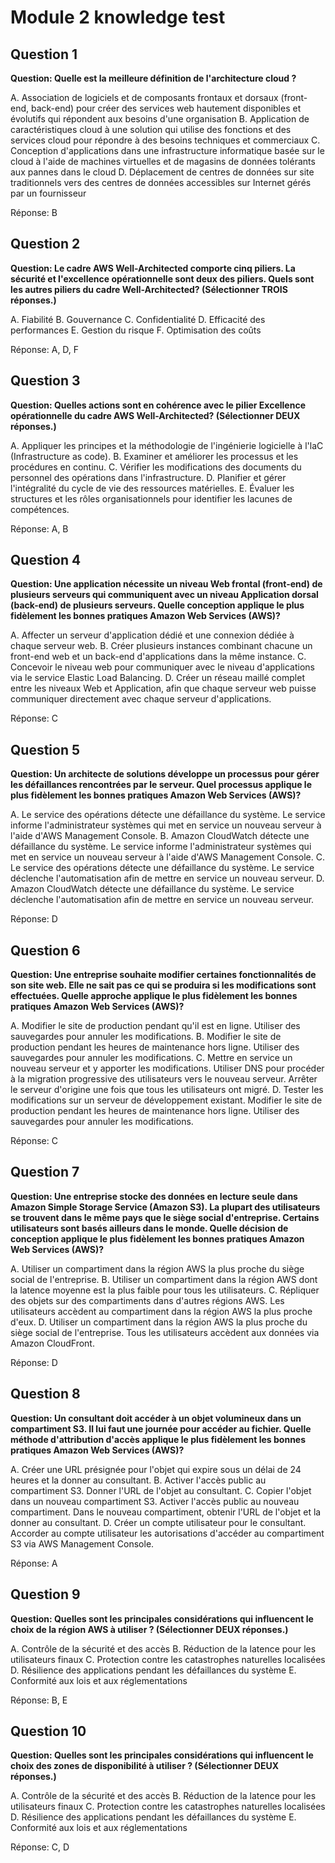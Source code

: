 # Module 2 knowledge test 

## Question 1

**Question: Quelle est la meilleure définition de l'architecture cloud ?**

A. Association de logiciels et de composants frontaux et dorsaux (front-end, back-end) pour créer des services web hautement disponibles et évolutifs qui répondent aux besoins d'une organisation
B. Application de caractéristiques cloud à une solution qui utilise des fonctions et des services cloud pour répondre à des besoins techniques et commerciaux
C. Conception d'applications dans une infrastructure informatique basée sur le cloud à l'aide de machines virtuelles et de magasins de données tolérants aux pannes dans le cloud
D. Déplacement de centres de données sur site traditionnels vers des centres de données accessibles sur Internet gérés par un fournisseur

Réponse: B

## Question 2

**Question: Le cadre AWS Well-Architected comporte cinq piliers. La sécurité et l'excellence opérationnelle sont deux des piliers. Quels sont les autres piliers du cadre Well-Architected? (Sélectionner TROIS réponses.)**

A. Fiabilité
B. Gouvernance
C. Confidentialité
D. Efficacité des performances
E. Gestion du risque
F. Optimisation des coûts

Réponse: A, D, F

## Question 3

**Question: Quelles actions sont en cohérence avec le pilier Excellence opérationnelle du cadre AWS Well-Architected? (Sélectionner DEUX réponses.)**

A. Appliquer les principes et la méthodologie de l'ingénierie logicielle à l'laC (Infrastructure as code).
B. Examiner et améliorer les processus et les procédures en continu.
C. Vérifier les modifications des documents du personnel des opérations dans l'infrastructure.
D. Planifier et gérer l'intégralité du cycle de vie des ressources matérielles.
E. Évaluer les structures et les rôles organisationnels pour identifier les lacunes de compétences.

Réponse: A, B

## Question 4

**Question: Une application nécessite un niveau Web frontal (front-end) de plusieurs serveurs qui communiquent avec un niveau Application dorsal (back-end) de plusieurs serveurs. Quelle conception applique le plus fidèlement les bonnes pratiques Amazon Web Services (AWS)?**

A. Affecter un serveur d'application dédié et une connexion dédiée à chaque serveur web.
B. Créer plusieurs instances combinant chacune un front-end web et un back-end d'applications dans la même instance.
C. Concevoir le niveau web pour communiquer avec le niveau d'applications via le service Elastic Load Balancing.
D. Créer un réseau maillé complet entre les niveaux Web et Application, afin que chaque serveur web puisse communiquer directement avec chaque serveur d'applications.

Réponse: C

## Question 5

**Question: Un architecte de solutions développe un processus pour gérer les défaillances rencontrées par le serveur. Quel processus applique le plus fidèlement les bonnes pratiques Amazon Web Services (AWS)?**

A. Le service des opérations détecte une défaillance du système. Le service informe l'administrateur systèmes qui met en service un nouveau serveur à l'aide d'AWS Management Console.
B. Amazon CloudWatch détecte une défaillance du système. Le service informe l'administrateur systèmes qui met en service un nouveau serveur à l'aide d'AWS Management Console.
C. Le service des opérations détecte une défaillance du système. Le service déclenche l'automatisation afin de mettre en service un nouveau serveur.
D. Amazon CloudWatch détecte une défaillance du système. Le service déclenche l'automatisation afin de mettre en service un nouveau serveur.

Réponse: D

## Question 6

**Question: Une entreprise souhaite modifier certaines fonctionnalités de son site web. Elle ne sait pas ce qui se produira si les modifications sont effectuées. Quelle approche applique le plus fidèlement les bonnes pratiques Amazon Web Services (AWS)?**

A. Modifier le site de production pendant qu'il est en ligne. Utiliser des sauvegardes pour annuler les modifications.
B. Modifier le site de production pendant les heures de maintenance hors ligne. Utiliser des sauvegardes pour annuler les modifications.
C. Mettre en service un nouveau serveur et y apporter les modifications. Utiliser DNS pour procéder à la migration progressive des utilisateurs vers le nouveau serveur. Arrêter le serveur d'origine une fois que tous les utilisateurs ont migré.
D. Tester les modifications sur un serveur de développement existant. Modifier le site de production pendant les heures de maintenance hors ligne. Utiliser des sauvegardes pour annuler les modifications.

Réponse: C

## Question 7

**Question: Une entreprise stocke des données en lecture seule dans Amazon Simple Storage Service (Amazon S3). La plupart des utilisateurs se trouvent dans le même pays que le siège social d'entreprise. Certains utilisateurs sont basés ailleurs dans le monde. Quelle décision de conception applique le plus fidèlement les bonnes pratiques Amazon Web Services (AWS)?**

A. Utiliser un compartiment dans la région AWS la plus proche du siège social de l'entreprise.
B. Utiliser un compartiment dans la région AWS dont la latence moyenne est la plus faible pour tous les utilisateurs.
C. Répliquer des objets sur des compartiments dans d'autres régions AWS. Les utilisateurs accèdent au compartiment dans la région AWS la plus proche d'eux.
D. Utiliser un compartiment dans la région AWS la plus proche du siège social de l'entreprise. Tous les utilisateurs accèdent aux données via Amazon CloudFront.

Réponse: D

## Question 8

**Question: Un consultant doit accéder à un objet volumineux dans un compartiment S3. Il lui faut une journée pour accéder au fichier. Quelle méthode d'attribution d'accès applique le plus fidèlement les bonnes pratiques Amazon Web Services (AWS)?**

A. Créer une URL présignée pour l'objet qui expire sous un délai de 24 heures et la donner au consultant.
B. Activer l'accès public au compartiment S3. Donner l'URL de l'objet au consultant.
C. Copier l'objet dans un nouveau compartiment S3. Activer l'accès public au nouveau compartiment. Dans le nouveau compartiment, obtenir l'URL de l'objet et la donner au consultant.
D. Créer un compte utilisateur pour le consultant. Accorder au compte utilisateur les autorisations d'accéder au compartiment S3 via AWS Management Console.

Réponse: A

## Question 9

**Question: Quelles sont les principales considérations qui influencent le choix de la région AWS à utiliser ? (Sélectionner DEUX réponses.)**

A. Contrôle de la sécurité et des accès
B. Réduction de la latence pour les utilisateurs finaux
C. Protection contre les catastrophes naturelles localisées
D. Résilience des applications pendant les défaillances du système
E. Conformité aux lois et aux réglementations

Réponse: B, E

## Question 10

**Question: Quelles sont les principales considérations qui influencent le choix des zones de disponibilité à utiliser ? (Sélectionner DEUX réponses.)**

A. Contrôle de la sécurité et des accès
B. Réduction de la latence pour les utilisateurs finaux
C. Protection contre les catastrophes naturelles localisées
D. Résilience des applications pendant les défaillances du système
E. Conformité aux lois et aux réglementations

Réponse: C, D
